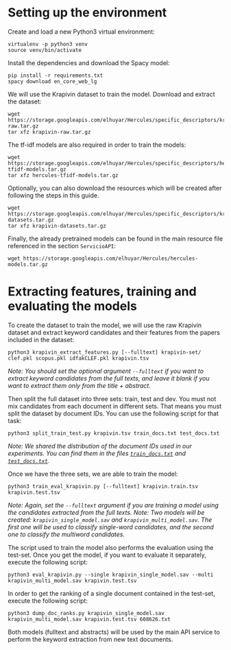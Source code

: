# Setting up the environment

Create and load a new Python3 virtual environment:

```
virtualenv -p python3 venv
source venv/bin/activate
```

Install the dependencies and download the Spacy model:

```
pip install -r requirements.txt
spacy download en_core_web_lg
```

We will use the Krapivin dataset to train the model. Download and extract the dataset:

```
wget https://storage.googleapis.com/elhuyar/Hercules/specific_descriptors/krapivin-raw.tar.gz
tar xfz krapivin-raw.tar.gz
```

The tf-idf models are also required in order to train the models:

```
wget https://storage.googleapis.com/elhuyar/Hercules/specific_descriptors/hercules-tfidf-models.tar.gz
tar xfz hercules-tfidf-models.tar.gz
```

Optionally, you can also download the resources which will be created after following the steps in this guide.

```
wget https://storage.googleapis.com/elhuyar/Hercules/specific_descriptors/krapivin-datasets.tar.gz
tar xfz krapivin-datasets.tar.gz
```

Finally, the already pretrained models can be found in the main resource file referenced in the section `ServicioAPI`:

```
wget https://storage.googleapis.com/elhuyar/Hercules/hercules-models.tar.gz
```

# Extracting features, training and evaluating the models

To create the dataset to train the model, we will use the raw Krapivin dataset and extract keyword candidates and their features from the papers included in the dataset:

```
python3 krapivin_extract_features.py [--fulltext] krapivin-set/ clef.pkl scopus.pkl idfakCLEF.pkl krapivin.tsv
```

_Note: You should set the optional argument `--fulltext` if you want to extract keyword candidates from the full texts, and leave it blank if you want to extract them only from the title + abstract._

Then split the full dataset into three sets: train, test and dev. You must not mix candidates from each document in different sets. That means you must split the dataset by document IDs. You can use the following script for that task:

```
python3 split_train_test.py krapivin.tsv train_docs.txt test_docs.txt
```

_Note: We shared the distribution of the document IDs used in our experiments. You can find them in the files [`train_docs.txt`](https://storage.googleapis.com/elhuyar/Hercules/specific_descriptors/train_docs.txt) and [`test_docs.txt`](https://storage.googleapis.com/elhuyar/Hercules/specific_descriptors/test_docs.txt)._

Once we have the three sets, we are able to train the model:

```
python3 train_eval_krapivin.py [--fulltext] krapivin.train.tsv krapivin.test.tsv
```

_Note: Again, set the `--fulltext` argument if you are training a model using the candidates extracted from the full texts._
_Note: Two models will be created: `krapivin_single_model.sav` and `krapivin_multi_model.sav`. The first one will be used to classify single-word candidates, and the second one to classify the multiword candidates._

The script used to train the model also performs the evaluation using the test-set. Once you get the model, if you want to evaluate it separately, execute the following script:

```
python3 eval_krapivin.py --single krapivin_single_model.sav --multi krapivin_multi_model.sav krapivin.test.tsv
```

In order to get the ranking of a single document contained in the test-set, execute the following script:

```
python3 dump_doc_ranks.py krapivin_single_model.sav krapivin_multi_model.sav krapivin.test.tsv 608626.txt
```

Both models (fulltext and abstracts) will be used by the main API service to perform the keyword extraction from new text documents.
